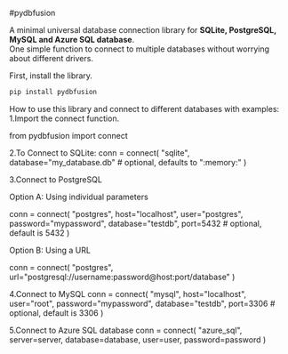 #pydbfusion

A minimal universal database connection library for **SQLite, PostgreSQL, MySQL and Azure SQL database**.  
One simple function to connect to multiple databases without worrying about different drivers.


First, install the library.

```bash
pip install pydbfusion
```

How to use this library and connect to different databases with examples:
1.Import the connect function.

from pydbfusion import connect



2.To Connect to SQLite:
conn = connect(
    "sqlite",
    database="my_database.db"  # optional, defaults to ":memory:"
)

3.Connect to PostgreSQL

Option A: Using individual parameters

conn = connect(
    "postgres",
    host="localhost",
    user="postgres",
    password="mypassword",
    database="testdb",
    port=5432  # optional, default is 5432
)

Option B: Using a URL

conn = connect(
    "postgres",
    url="postgresql://username:password@host:port/database"
)

4.Connect to MySQL
conn = connect(
    "mysql",
    host="localhost",
    user="root",
    password="mypassword",
    database="testdb",
    port=3306  # optional, default is 3306
)

5.Connect to Azure SQL database
conn = connect(
    "azure_sql",
    server=server,
    database=database,
    user=user,
    password=password
    )